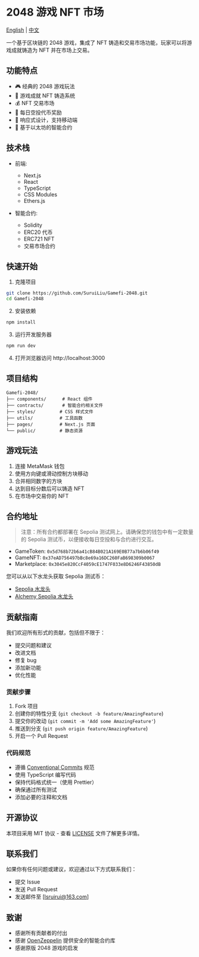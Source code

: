 # 2048 游戏 NFT 市场

[English](README.md) | [中文](README_CN.md)

一个基于区块链的 2048 游戏，集成了 NFT 铸造和交易市场功能，玩家可以将游戏成就铸造为 NFT 并在市场上交易。

## 功能特点

- 🎮 经典的 2048 游戏玩法
- 🎨 游戏成就 NFT 铸造系统
- 💰 NFT 交易市场
- 🎁 每日空投代币奖励
- 📱 响应式设计，支持移动端
- 🔗 基于以太坊的智能合约

## 技术栈

- 前端:
  - Next.js
  - React
  - TypeScript
  - CSS Modules
  - Ethers.js

- 智能合约:
  - Solidity
  - ERC20 代币
  - ERC721 NFT
  - 交易市场合约

## 快速开始

1. 克隆项目
```bash
git clone https://github.com/SuruiLiu/Gamefi-2048.git
cd Gamefi-2048
```

2. 安装依赖
```bash
npm install
```

3. 运行开发服务器
```bash
npm run dev
```

4. 打开浏览器访问 http://localhost:3000

## 项目结构

```
Gamefi-2048/
├── components/      # React 组件
├── contracts/       # 智能合约相关文件
├── styles/         # CSS 样式文件
├── utils/          # 工具函数
├── pages/          # Next.js 页面
└── public/         # 静态资源
```

## 游戏玩法

1. 连接 MetaMask 钱包
2. 使用方向键或滑动控制方块移动
3. 合并相同数字的方块
4. 达到目标分数后可以铸造 NFT
5. 在市场中交易你的 NFT

## 合约地址

> 注意：所有合约都部署在 Sepolia 测试网上。请确保您的钱包中有一定数量的 Sepolia 测试币，以便接收每日空投和与合约进行交互。

- GameToken: `0x5d768b72b6a41cB84B021A169E0B77a7b6b06f49`
- GameNFT: `0x37eAD756497bBc8e69a16DC260FaB698309b0067`
- Marketplace: `0x3045e820CcF4059cE1747F033e8D6246F43850dB`

您可以从以下水龙头获取 Sepolia 测试币：
- [Sepolia 水龙头](https://www.alchemy.com/faucets/ethereum-sepolia)
- [Alchemy Sepolia 水龙头](https://faucets.chain.link/sepolia)

## 贡献指南

我们欢迎所有形式的贡献，包括但不限于：

- 提交问题和建议
- 改进文档
- 修复 bug
- 添加新功能
- 优化性能

### 贡献步骤

1. Fork 项目
2. 创建你的特性分支 (`git checkout -b feature/AmazingFeature`)
3. 提交你的改动 (`git commit -m 'Add some AmazingFeature'`)
4. 推送到分支 (`git push origin feature/AmazingFeature`)
5. 开启一个 Pull Request

### 代码规范

- 遵循 [Conventional Commits](https://www.conventionalcommits.org/) 规范
- 使用 TypeScript 编写代码
- 保持代码格式统一（使用 Prettier）
- 确保通过所有测试
- 添加必要的注释和文档

## 开源协议

本项目采用 MIT 协议 - 查看 [LICENSE](LICENSE) 文件了解更多详情。

## 联系我们

如果你有任何问题或建议，欢迎通过以下方式联系我们：

- 提交 Issue
- 发送 Pull Request
- 发送邮件至 [lsruirui@163.com]

## 致谢

- 感谢所有贡献者的付出
- 感谢 [OpenZeppelin](https://openzeppelin.com/) 提供安全的智能合约库
- 感谢原版 2048 游戏的启发 